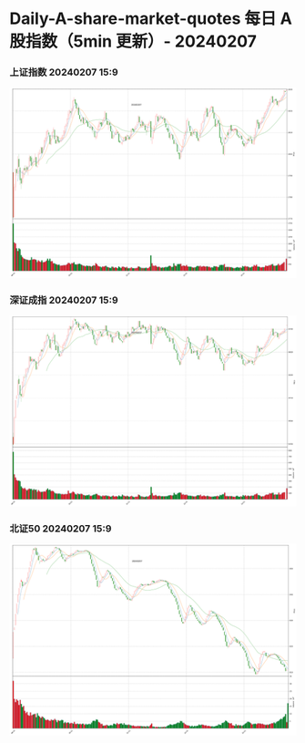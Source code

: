 
# Daily-A-share-market-quotes 每日 A 股指数（5min 更新）- 20240207

### 上证指数 20240207 15:9
![](./fig/2024/2/20240207-sh000001.png)

### 深证成指 20240207 15:9
![](./fig/2024/2/20240207-sz399001.png)

### 北证50 20240207 15:9
![](./fig/2024/2/20240207-bj899050.png)
